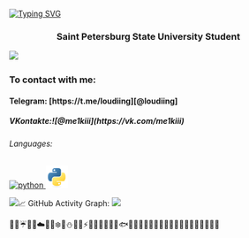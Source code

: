 [![Typing SVG](https://readme-typing-svg.herokuapp.com?color=%2336BCF7&center=true&vCenter=true&width=600&lines=Hi+there+👋,+I+am+Pletka+Daniil;+Welcome+to+My+Profile!;Always+learning+new+things)](https://git.io/typing-svg)
<h3 align="center">Saint Petersburg State University Student</h2>

<p align="left"> <img src="https://komarev.com/ghpvc/?username=PletkaDaniil&label=Profile"</p>

<h3 align="left">To contact with me:</h3>
<h4 align="left">
  Telegram: [https://t.me/loudiing][@loudiing]
</h4>
<h5 align="left">
  VKontakte:![@me1kiii](https://vk.com/me1kiii)
</h5>

<h6 align="left">Languages:</h6>
<p align="left">
        <a href="https://isocpp.org" target="_blank" rel="noreferrer"> <img src="https://laptrinhcanban.com/c/lap-trinh-c-co-ban/gioi-thieu-ngon-ngu-c/su-khac-biet-giua-c-c++-csharp/c++.png" alt="python" width="75" height="40"/> </a>
        <a href="https://www.python.org" target="_blank" rel="noreferrer"> <img src="https://raw.githubusercontent.com/devicons/devicon/master/icons/python/python-original.svg" alt="python" width="40" height="40"/> </a> 
                      
<p align="left"> <img align="left" src="http://github-profile-summary-cards.vercel.app/api/cards/profile-details?username=PletkaDaniil&theme=tokyonight"/></p></p>

📈 GitHub Activity Graph:
[![](https://github-readme-activity-graph.cyclic.app/graph?username=PletkaDaniil&theme=github-compact)](https://github.com/PletkaDaniil/github-readme-activity-graph)

🐛🍁☔🐝🍃☁️🐜🍂❄️🌿⛄🐌🍄⚡🐙🌵🌀🐠🌴🌁🐟🌲🌊🌳🐱🐋🌰🐶🐬🌱🐭🌼🐹🐏🌾🐰🙈😹👺
